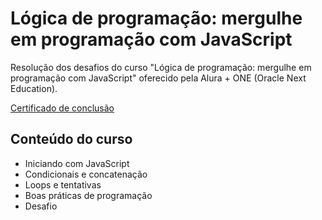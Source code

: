 # Lógica de programação: mergulhe em programação com JavaScript

Resolução dos desafios do curso "Lógica de programação: mergulhe em programação com JavaScript" oferecido pela Alura + ONE (Oracle Next Education).

[Certificado de conclusão](https://cursos.alura.com.br/certificate/thisisanapaula/logica-programacao-mergulhe-programacao-javascript)

## Conteúdo do curso
- Iniciando com JavaScript
- Condicionais e concatenação
- Loops e tentativas
- Boas práticas de programação
- Desafio
